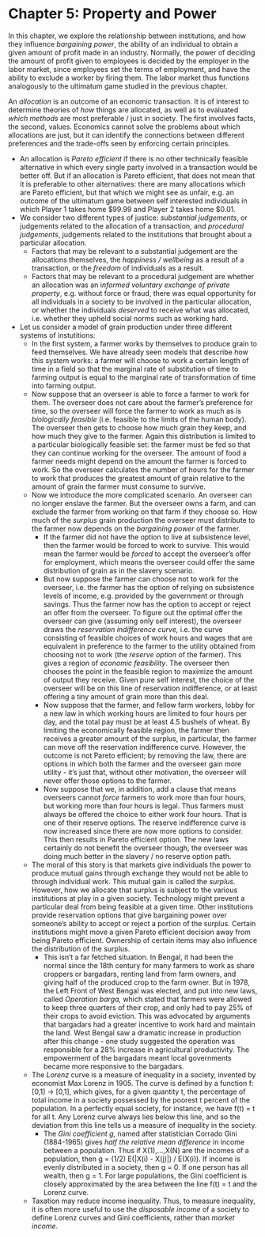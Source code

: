 # Chapter 5: Property and Power

In this chapter, we explore the relationship between institutions, and how they influence *bargaining power*, the ability of an individual to obtain a given amount of profit made in an industry. Normally, the power of deciding the amount of profit given to employees is decided by the employer in the labor market, since employees set the terms of employment, and have the ability to exclude a worker by firing them. The labor market thus functions analogously to the ultimatum game studied in the previous chapter.

An *allocation* is an outcome of an economic transaction. It is of interest to determine theories of *how* things are allocated, as well as to evaluated *which methods* are most preferable / just in society. The first involves facts, the second, values. Economics cannot solve the problems about which allocations are just, but it can identify the connections between different preferences and the trade-offs seen by enforcing certain principles.

- An allocation is *Pareto efficient* if there is no other technically feasible alternative in which every single party involved in a transaction would be better off. But if an allocation is Pareto efficient, that does not mean that it is preferable to other alternatives: there are many allocations which are Pareto efficient, but that which we might see as unfair, e.g. an outcome of the ultimatum game between self interested individuals in which Player 1 takes home $99.99 and Player 2 takes home $0.01.
- We consider two different types of justice: *substantial judgements*, or judgements related to the allocation of a transaction, and *procedural judgements*, judgements related to the institutions that brought about a particular allocation.
    - Factors that may be relevant to a substantial judgement are the allocations themselves, the *happiness / wellbeing* as a result of a transaction, or the *freedom* of individuals as a result.
    - Factors that may be relevant to a procedural judgement are whether an allocation was an i*nformed voluntary exchange of private property*, e.g. without force or fraud, there was equal opportunity for all individuals in a society to be involved in the particular allocation, or whether the individuals *deserved* to receive what was allocated, i.e. whether they upheld social norms such as working hard.
- Let us consider a model of grain production under three different systems of instutitions:
    - In the first system, a farmer works by themselves to produce grain to feed themselves. We have already seen models that describe how this system works: a farmer will choose to work a certain length of time in a field so that the marginal rate of substitution of time to farming output is equal to the marginal rate of transformation of time into farming output.
    - Now suppose that an overseer is able to force a farmer to work for them. The overseer does not care about the farmer’s preference for time, so the overseer will force the farmer to work as much as is *biologically feasible* (i.e. feasible to the limits of the human body). The overseer then gets to choose how much grain they keep, and how much they give to the farmer. Again this distribution is limited to a particular biologically feasible set: the farmer must be fed so that they can continue working for the overseer. The amount of food a farmer needs might depend on the amount the farmer is forced to work. So the overseer calculates the number of hours for the farmer to work that produces the greatest amount of grain relative to the amount of grain the farmer must consume to survive.
    - Now we introduce the more complicated scenario. An overseer can no longer enslave the farmer. But the overseer owns a farm, and can exclude the farmer from working on that farm if they choose so. How much of the *surplus* grain production the overseer must distribute to the farmer now depends on the *bargaining power* of the farmer.
        - If the farmer did not have the option to live at subsistence level, then the farmer would be forced to work to survive. This would mean the farmer would be *forced* to accept the overseer’s offer for employment, which means the overseer could offer the same distribution of grain as in the slavery scenario.
        - But now suppose the farmer can choose not to work for the overseer, i.e. the farmer has the option of relying on subsistence levels of income, e.g. provided by the government or through savings. Thus the farmer now has the option to accept or reject an offer from the overseer. To figure out the optimal offer the overseer can give (assuming only self interest), the overseer draws the *reservation indifference curve,* i.e. the curve consisting of feasible choices of work hours and wages that are equivalent in preference to the farmer to the utility obtained from choosing not to work (the *reserve option* of the farmer). This gives a region of *economic feasibility*. The overseer then chooses the point in the feasible region to maximize the amount of output they receive. Given pure self interest, the choice of the overseer will be on this line of reservation indifference, or at least offering a tiny amount of grain more than this deal.
        - Now suppose that the farmer, and fellow farm workers, lobby for a new law in which working hours are limited to four hours per day, and the total pay must be at least 4.5 bushels of wheat. By limiting the economically feasible region, the farmer then receives a greater amount of the surplus, in particular, the farmer can move off the reservation indifference curve. However, the outcome is not Pareto efficient; by removing the law, there are options in which both the farmer and the overseer gain more utility - it’s just that, without other motivation, the overseer will never offer those options to the farmer.
        - Now suppose that we, in addition, add a clause that means overseers cannot *force* farmers to work more than four hours, but working more than four hours is legal. Thus farmers must always be offered the choice to either work four hours. That is one of their reserve options. The reserve indifference curve is now increased since there are now more options to consider. This then results in Pareto efficient option. The new laws certainly do not benefit the overseer though, the overseer was doing much better in the slavery / no reserve option path.
    - The moral of this story is that markets give individuals the power to produce mutual gains through exchange they would not be able to through individual work. This mutual gain is called the *surplus*. However, how we allocate that surplus is subject to the various institutions at play in a given society. Technology might prevent a particular deal from being feasible at a given time. Other institutions provide reservation options that give bargaining power over someone’s ability to accept or reject a portion of the surplus. Certain institutions might move a given Pareto efficient decision away from being Pareto efficient. Ownership of certain items may also influence the distribution of the surplus.
        - This isn’t a far fetched situation. In Bengal, it had been the normal since the 18th century for many farmers to work as share croppers or bargadars, renting land from farm owners, and giving half of the produced crop to the farm owner. But in 1978, the Left Front of West Bengal was elected, and put into new laws, called *Operation barga,* which stated that farmers were allowed to keep three quarters of their crop, and only had to pay 25% of their crops to avoid eviction. This was advocated by arguments that bargadars had a greater incentive to work hard and maintain the land. West Bengal saw a dramatic increase in production after this change - one study suggested the operation was responsible for a 28% increase in agricultural productivity. The empowerment of the bargadars meant local governments became more responsive to the bargadars.
    - The *Lorenz* curve is a measure of inequality in a society, invented by economist Max Lorenz in 1905. The curve is defined by a function f: [0,1] → [0,1], which gives, for a given quantity t, the percentage of total income in a society possessed by the poorest t percent of the population. In a perfectly equal society, for instance, we have f(t) = t for all t. Any Lorenz curve always lies below this line, and so the deviation from this line tells us a measure of inequality in the society.
        - The *Gini coefficient g,* named after statistician Corrado Gini (1884-1965) gives *half the relative mean difference* in income between a population. Thus if X(1),…,X(N) are the incomes of a population, then g = (1/2) E(|X(i) - X(j)|) / E(X(i)). If income is evenly distributed in a society, then g = 0. If one person has all wealth, then g = 1. For large populations, the Gini coefficient is closely approximated by the area between the line f(t) = t and the Lorenz curve.
    - Taxation may reduce income inequality. Thus, to measure inequality, it is often more useful to use the *disposable income* of a society to define Lorenz curves and Gini coefficients, rather than *market income*.